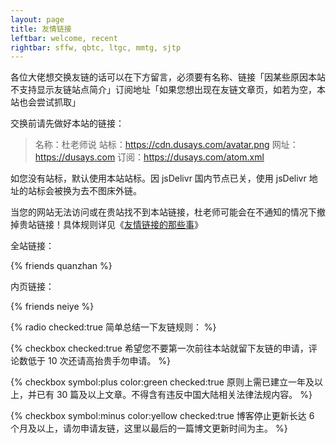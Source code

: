 ```yaml
---
layout: page
title: 友情链接
leftbar: welcome, recent
rightbar: sffw, qbtc, ltgc, mmtg, sjtp
---
```


各位大佬想交换友链的话可以在下方留言，必须要有名称、链接「因某些原因本站不支持显示友链站点简介」订阅地址「如果您想出现在友链文章页，如若为空，本站也会尝试抓取」

交换前请先做好本站的链接：

> 名称：杜老师说
站标：https://cdn.dusays.com/avatar.png
网址：https://dusays.com
订阅：https://dusays.com/atom.xml

如您没有站标，默认使用本站站标。因 jsDelivr 国内节点已关，使用 jsDelivr 地址的站标会被换为去不图床外链。

当您的网站无法访问或在贵站找不到本站链接，杜老师可能会在不通知的情况下撤掉贵站链接！具体规则详见《[友情链接的那些事](https://dusays.com/634/)》



全站链接：

{% friends quanzhan %}

内页链接：

{% friends neiye %}

{% radio checked:true 简单总结一下友链规则： %}

{% checkbox checked:true 希望您不要第一次前往本站就留下友链的申请，评论数低于 10 次还请高抬贵手勿申请。 %}

{% checkbox symbol:plus color:green checked:true 原则上需已建立一年及以上，并已有 30 篇及以上文章。不得含有违反中国大陆相关法律法规内容。 %}

{% checkbox symbol:minus color:yellow checked:true 博客停止更新长达 6 个月及以上，请勿申请友链，这里以最后的一篇博文更新时间为主。 %}